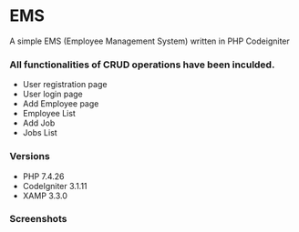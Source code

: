 # EMS
A simple EMS (Employee Management System) written in PHP Codeigniter

### All functionalities of CRUD operations have been inculded.
* User registration page
* User login page
* Add Employee page
* Employee List
* Add Job
* Jobs List

### Versions
* PHP 7.4.26
* CodeIgniter 3.1.11
* XAMP 3.3.0

### Screenshots

